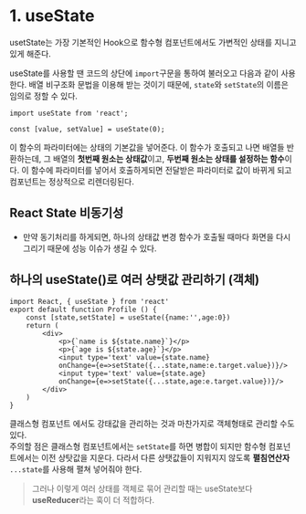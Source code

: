 # 1. useState

usetState는 가장 기본적인 Hook으로 함수형 컴포넌트에서도 가변적인 상태를 지니고 있게 해준다.

useState를 사용할 땐 코드의 상단에 `import`구문을 통하여 불러오고 다음과 같이 사용한다. 배열 비구조화 문법을 이용해 받는 것이기 때문에, `state`와 `setState`의 이름은 임의로 정할 수 있다.

```JS
import useState from 'react';

const [value, setValue] = useState(0);
```

이 함수의 파라미터에는 상태의 기본값을 넣어준다. 이 함수가 호출되고 나면 배열들 반환하는데, 그 배열의 **첫번째 원소는 상태값**이고, **두번째 원소는 상태를 설정하는 함수**이다. 이 함수에 파라미터를 넣어서 호출하게되면 전달받은 파라미터로 값이 바뀌게 되고 컴포넌트는 정상적으로 리렌더링된다.

## React State 비동기성

- 만약 동기처리를 하게되면, 하나의 상태값 변경 함수가 호출될 때마다 화면을 다시 그리기 때문에 성능 이슈가 생길 수 있다.

## 하나의 useState()로 여러 상탯값 관리하기 (객체)

```JS
import React, { useState } from 'react'
export default function Profile () {
    const [state,setState] = useState({name:'',age:0})
    return (
        <div>
            <p>{`name is ${state.name}`}</p>
            <p>{`age is ${state.age}`}</p>
            <input type='text' value={state.name}
            onChange={e=>setState({...state,name:e.target.value})}/>
            <input type='text' value={state.age}
            onChange={e=>setState({...state,age:e.target.value})}/>
        </div>
    )
}
```

클래스형 컴포넌트 에서도 강태값을 관리하는 것과 마찬가지로 객체형태로 관리할 수도 있다.  
주의할 점은 클래스형 컴포넌트에서는 `setState`를 하면 병합이 되지만 함수형 컴포넌트에서는 이전 상탓값을 지운다. 다라서 다른 상탯값들이 지워지지 않도록 **펼침연산자** `...state`를 사용해 펼쳐 넣어줘야 한다.

> 그러나 이렇게 여러 상태를 객체로 묶어 관리할 때는 useState보다 **useReducer**라는 훅이 더 적합하다.
